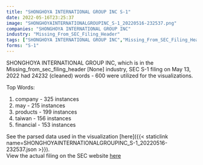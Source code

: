 ```yaml
---
title: "SHONGHOYA INTERNATIONAL GROUP INC S-1"
date: 2022-05-16T23:25:37
image: "SHONGHOYAINTERNATIONALGROUPINC_S-1_20220516-232537.png"
companies: "SHONGHOYA INTERNATIONAL GROUP INC"
industry: "Missing_From_SEC_Filing_Header"
tags: ["SHONGHOYA INTERNATIONAL GROUP INC","Missing_From_SEC_Filing_Header","05-13-2022","S-1"]
forms: "S-1"
---
```

SHONGHOYA INTERNATIONAL GROUP INC, which is in the Missing_from_sec_filing_header [None] industry, SEC S-1 filing on May 13, 2022 had 24232 (cleaned) words - 600 were utilized for the visualizations.

Top Words:
1. company - 325 instances
2. may - 215 instances
3. products - 199 instances
4. taiwan - 156 instances
5. financial - 153 instances


See the parsed data used in the visualization [here]({{< staticlink name=SHONGHOYAINTERNATIONALGROUPINC_S-1_20220516-232537.json >}}).  
View the actual filing on the SEC website [here](https://www.sec.gov/Archives/edgar/data/1927077/0001493152-22-013284.txt)
